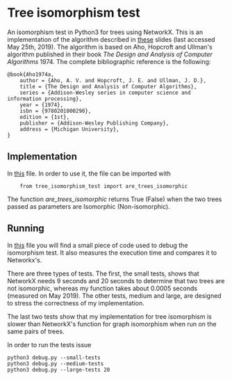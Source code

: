 # Tree isomorphism test

An isomorphism test in Python3 for trees using NetworkX. This is an implementation of the algorithm described in [these](https://logic.pdmi.ras.ru/~smal/files/smal_jass08_slides.pdf) slides (last accessed May 25th, 2019). The algorithm is based on Aho, Hopcroft and Ullman's algorithm published in their book _The Design and Analysis of Computer Algorithms_ 1974. The complete bibliographic reference is the following:

	@book{Aho1974a,
		author = {Aho, A. V. and Hopcroft, J. E. and Ullman, J. D.},
		title = {The Design and Analysis of Computer Algorithms},
		series = {Addison-Wesley series in computer science and information processing},
		year = {1974},
		isbn = {9780201000290},
		edition = {1st},
		publisher = {Addison-Wesley Publishing Company},
		address = {Michigan University},
	}

## Implementation

In [this](https://github.com/lluisalemanypuig/tree-isomorphism-test/blob/master/tree_isomorphism_test.py?ts=4) file.
In order to use it, the file can be imported with

        from tree_isomorphism_test import are_trees_isomorphic

The function _are_trees_isomorphic_ returns True (False) when the two trees passed as parameters are Isomorphic (Non-isomorphic).

## Running

In [this](https://github.com/lluisalemanypuig/tree-isomorphism-test/blob/master/debug.py?ts=4) file you will find a small piece of code used to debug the isomorphism test. It also measures the execution time and compares it to Networkx's.

There are three types of tests. The first, the small tests, shows that NetworkX needs 9 seconds and 20 seconds to determine that two trees are not isomorphic, whereas my function takes about 0.0005 seconds (measured on May 2019). The other tests, medium and large, are designed to stress the correctness of my implementation.

The last two tests show that my implementation for tree isomorphism is slower than NetworkX's function for graph isomorphism when run on the same pairs of trees.

In order to run the tests issue 

	python3 debug.py --small-tests
	python3 debug.py --medium-tests
	python3 debug.py --large-tests 20
